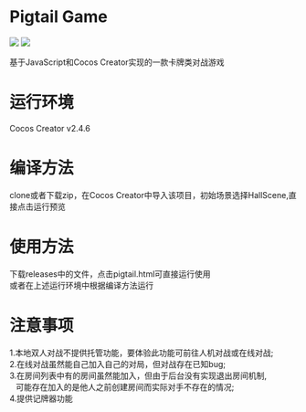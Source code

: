 # Pigtail Game
![](https://img.shields.io/badge/language-JavaScript-orange) ![](https://img.shields.io/badge/cocos-v2.4.6-blue)

基于JavaScript和Cocos Creator实现的一款卡牌类对战游戏

# 运行环境
Cocos Creator v2.4.6 

# 编译方法
clone或者下载zip，在Cocos Creator中导入该项目，初始场景选择HallScene,直接点击运行预览

# 使用方法
下载releases中的文件，点击pigtail.html可直接运行使用  
或者在上述运行环境中根据编译方法运行

# 注意事项
1.本地双人对战不提供托管功能，要体验此功能可前往人机对战或在线对战;  
2.在线对战虽然能自己加入自己的对局，但对战存在已知bug;  
3.在房间列表中有的房间虽然能加入，但由于后台没有实现退出房间机制,  
 &ensp;&nbsp;可能存在加入的是他人之前创建房间而实际对手不存在的情况;  
4.提供记牌器功能
